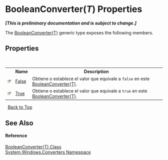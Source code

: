 # BooleanConverter(*T*) Properties
 _**\[This is preliminary documentation and is subject to change.\]**_

The <a href="00211c0d-23e8-99e8-5c90-a5c50ce2e354">BooleanConverter(T)</a> generic type exposes the following members.


## Properties
&nbsp;<table><tr><th></th><th>Name</th><th>Description</th></tr><tr><td>![Public property](media/pubproperty.gif "Public property")</td><td><a href="a0abdf31-df2b-8328-4336-311aa4ef1853">False</a></td><td>
Obtiene o establece el valor que equivale a `false` en este <a href="00211c0d-23e8-99e8-5c90-a5c50ce2e354">BooleanConverter(T)</a>.</td></tr><tr><td>![Public property](media/pubproperty.gif "Public property")</td><td><a href="f1922a90-4dd4-278e-f396-be8546f501a0">True</a></td><td>
Obtiene o establece el valor que equivale a `true` en este <a href="00211c0d-23e8-99e8-5c90-a5c50ce2e354">BooleanConverter(T)</a>.</td></tr></table>&nbsp;
<a href="#booleanconverter(*t*)-properties">Back to Top</a>

## See Also


#### Reference
<a href="00211c0d-23e8-99e8-5c90-a5c50ce2e354">BooleanConverter(T) Class</a><br /><a href="209509be-498c-78bd-c9c1-8c3bc31f7d1f">System.Windows.Converters Namespace</a><br />